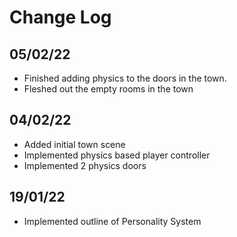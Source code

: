 
# Change Log

## 05/02/22
- Finished adding physics to the doors in the town.
- Fleshed out the empty rooms in the town


## 04/02/22
- Added initial town scene
- Implemented physics based player controller
- Implemented 2 physics doors

## 19/01/22
- Implemented outline of Personality System
